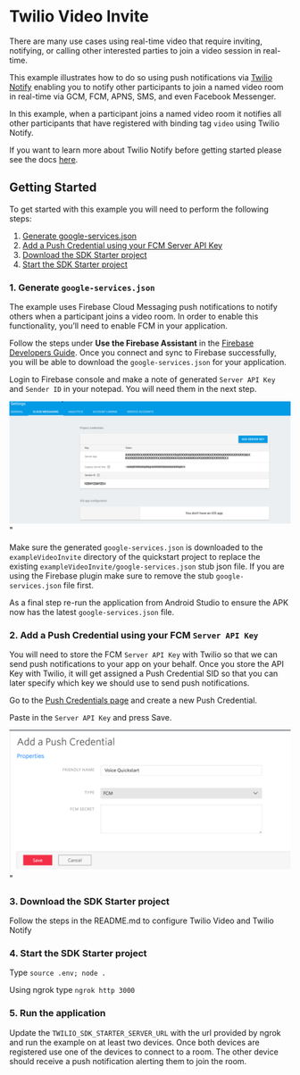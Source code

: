 # Twilio Video Invite

There are many use cases using real-time video that require inviting, notifying, or calling other
interested parties to join a video session in real-time.

This example illustrates how to do so using push notifications via
[Twilio Notify](twilio.com/notify) enabling you to notify other participants to join a named video
room in real-time via GCM, FCM, APNS, SMS, and even Facebook Messenger.

In this example, when a participant joins a named video room it notifies all other participants
that have registered with binding tag `video` using Twilio Notify.

If you want to learn more about Twilio Notify before getting started please see the docs
[here](https://www.twilio.com/docs/api/notify).

## Getting Started

To get started with this example you will need to perform the following steps:

1. [Generate google-services.json](#bullet1)
2. [Add a Push Credential using your FCM Server API Key](#bullet2)
3. [Download the SDK Starter project](#bullet3)
4. [Start the SDK Starter project](#bullet4)

### <a name="bullet1"></a>1. Generate `google-services.json`

The example uses Firebase Cloud Messaging push notifications to notify others when a participant
joins a video room. In order to enable this functionality, you’ll need to enable FCM in your application.

Follow the steps under **Use the Firebase Assistant** in the [Firebase Developers Guide](https://firebase.google.com/docs/android/setup).
Once you connect and sync to Firebase successfully, you will be able to download the `google-services.json` for your application.

Login to Firebase console and make a note of generated `Server API Key` and `Sender ID` in your notepad. You will need them in the next step.

<img width="700px" src="images/server_key_sender_id.png">"

Make sure the generated `google-services.json` is downloaded to the `exampleVideoInvite` directory of the quickstart project to replace the existing `exampleVideoInvite/google-services.json` stub json file. If you are using the Firebase plugin make sure to remove the stub `google-services.json` file first.

As a final step re-run the application from Android Studio to ensure the APK now has the latest `google-services.json` file.

### <a name="bullet2"></a>2. Add a Push Credential using your FCM `Server API Key`

You will need to store the FCM `Server API Key` with Twilio so that we can send push notifications to your app on your behalf. Once you store the API Key with Twilio, it will get assigned a Push Credential SID so that you can later specify which key we should use to send push notifications.

Go to the [Push Credentials page](https://www.twilio.com/console/voice/credentials) and create a new Push Credential.

Paste in the `Server API Key` and press Save.

<img width="700px" src="images/add_fcm_push_cred.png">"

### <a name="bullet3"></a>3. Download the SDK Starter project

Follow the steps in the README.md to configure Twilio Video and Twilio Notify

### <a name="bullet4"></a>4. Start the SDK Starter project

Type `source .env; node .`

Using ngrok type `ngrok http 3000`

### <a name="bullet5"></a>5. Run the application

Update the `TWILIO_SDK_STARTER_SERVER_URL` with the url provided by ngrok and run the example
on at least two devices. Once both devices are registered use one of the devices to connect to a room.
The other device should receive a push notification alerting them to join the room.
